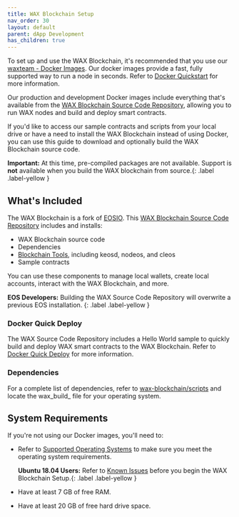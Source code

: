 ```yaml
---
title: WAX Blockchain Setup
nav_order: 30
layout: default
parent: dApp Development
has_children: true
---
```


To set up and use the WAX Blockchain, it's recommended that you use our  <a href="https://hub.docker.com/u/waxteam" target="_blank">waxteam - Docker Images</a>.  Our docker images provide a fast, fully supported way to run a node in seconds. Refer to [Docker Quickstart](/wax-docs/dev-docs/docker_qstart) for more information.

Our production and development Docker images include everything that's available from the <a href="https://github.com/worldwide-asset-exchange/wax-blockchain" target="_blank">WAX Blockchain Source Code Repository</a>, allowing you to run WAX nodes and build and deploy smart contracts.

If you'd like to access our sample contracts and scripts from your local drive or have a need to install the WAX Blockchain instead of using Docker, you can use this guide to download and optionally build the WAX Blockchain source code.

<strong>Important:</strong> At this time, pre-compiled packages are not available. Support is <strong>not</strong> available when you build the WAX blockchain from source.{: .label .label-yellow }

## What's Included

The WAX Blockchain is a fork of <a href="https://developers.eos.io/" target="_blank">EOSIO</a>. This <a href="https://github.com/worldwide-asset-exchange/wax-blockchain" target="_blank">WAX Blockchain Source Code Repository</a> includes and installs:

- WAX Blockchain source code
- Dependencies
- [Blockchain Tools](/wax-docs/dev-docs/blockchain_tools), including keosd, nodeos, and cleos
- Sample contracts

You can use these components to manage local wallets, create local accounts, interact with the WAX Blockchain, and more. 

<strong>EOS Developers:</strong> Building the WAX Source Code Repository will overwrite a previous EOS installation. 
{: .label .label-yellow }

### Docker Quick Deploy

The WAX Source Code Repository includes a Hello World sample to quickly build and deploy WAX smart contracts to the WAX Blockchain. Refer to [Docker Quick Deploy](/wax-docs/dev-docs/deploy_docker) for more information.
    
### Dependencies
    
<p>For a complete list of dependencies, refer to <a href="https://github.com/worldwide-asset-exchange/wax-blockchain/tree/develop/scripts" target="_blank">wax-blockchain/scripts</a> and locate the <span class="codeSample">wax_build_</span> file for your operating system.</p>

## System Requirements

If you're not using our Docker images, you'll need to:

* Refer to [Supported Operating Systems](/wax-docs/dev-docs/os) to make sure you meet the operating system requirements. 

    <strong>Ubuntu 18.04 Users:</strong> Refer to [Known Issues](/wax-docs/dev-docs/blockchain_knownissues) before you begin the WAX Blockchain Setup.{: .label .label-yellow }

* Have at least 7 GB of free RAM.

* Have at least 20 GB of free hard drive space.




